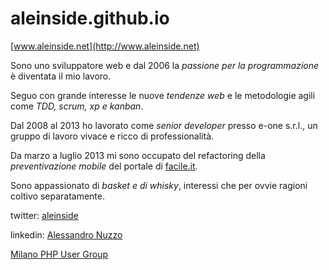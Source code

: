 aleinside.github.io
===================

[www.aleinside.net](http://www.aleinside.net)

Sono uno sviluppatore web e dal 2006 la *passione per la programmazione* &egrave; diventata il mio lavoro.

Seguo con grande interesse le nuove *tendenze web* e le metodologie agili come *TDD, scrum, xp e kanban*.

Dal 2008 al 2013 ho lavorato come *senior developer* presso e-one s.r.l., un gruppo di lavoro vivace e ricco di professionalità.

Da marzo a luglio 2013 mi sono occupato del refactoring della *preventivazione mobile* del portale di [facile.it](http://m.facile.it).

Sono appassionato di *basket e di whisky*, interessi che per ovvie ragioni coltivo separatamente.


twitter: [aleinside](http://twitter.com/aleinside)

linkedin: [Alessandro Nuzzo](http://it.linkedin.com/pub/alessandro-nuzzo/7/305/915)

[Milano PHP User Group](http://milano.grusp.org)
